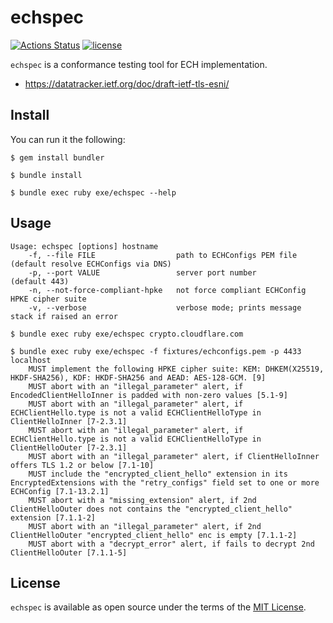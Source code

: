 # echspec

[![Actions Status](https://github.com/thekuwayama/echspec/actions/workflows/ci.yml/badge.svg)](https://github.com/thekuwayama/echspec/actions/workflows/ci.yml)
[![license](https://img.shields.io/badge/license-MIT-brightgreen.svg)](https://raw.githubusercontent.com/thekuwayama/echspec/main/LICENSE.txt)

`echspec` is a conformance testing tool for ECH implementation.

- https://datatracker.ietf.org/doc/draft-ietf-tls-esni/

## Install

You can run it the following:

```sh-session
$ gem install bundler

$ bundle install

$ bundle exec ruby exe/echspec --help
```

## Usage

```sh-session
Usage: echspec [options] hostname
    -f, --file FILE                  path to ECHConfigs PEM file       (default resolve ECHConfigs via DNS)
    -p, --port VALUE                 server port number                (default 443)
    -n, --not-force-compliant-hpke   not force compliant ECHConfig HPKE cipher suite
    -v, --verbose                    verbose mode; prints message stack if raised an error
```

```sh-session
$ bundle exec ruby exe/echspec crypto.cloudflare.com
```

```sh-session
$ bundle exec ruby exe/echspec -f fixtures/echconfigs.pem -p 4433 localhost
	MUST implement the following HPKE cipher suite: KEM: DHKEM(X25519, HKDF-SHA256), KDF: HKDF-SHA256 and AEAD: AES-128-GCM. [9]
	MUST abort with an "illegal_parameter" alert, if EncodedClientHelloInner is padded with non-zero values [5.1-9]
	MUST abort with an "illegal_parameter" alert, if ECHClientHello.type is not a valid ECHClientHelloType in ClientHelloInner [7-2.3.1]
	MUST abort with an "illegal_parameter" alert, if ECHClientHello.type is not a valid ECHClientHelloType in ClientHelloOuter [7-2.3.1]
	MUST abort with an "illegal_parameter" alert, if ClientHelloInner offers TLS 1.2 or below [7.1-10]
	MUST include the "encrypted_client_hello" extension in its EncryptedExtensions with the "retry_configs" field set to one or more ECHConfig [7.1-13.2.1]
	MUST abort with a "missing_extension" alert, if 2nd ClientHelloOuter does not contains the "encrypted_client_hello" extension [7.1.1-2]
	MUST abort with an "illegal_parameter" alert, if 2nd ClientHelloOuter "encrypted_client_hello" enc is empty [7.1.1-2]
	MUST abort with a "decrypt_error" alert, if fails to decrypt 2nd ClientHelloOuter [7.1.1-5]
```

## License

`echspec` is available as open source under the terms of the [MIT License](http://opensource.org/licenses/MIT).
